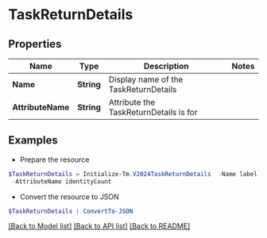 # TaskReturnDetails
## Properties

Name | Type | Description | Notes
------------ | ------------- | ------------- | -------------
**Name** | **String** | Display name of the TaskReturnDetails | 
**AttributeName** | **String** | Attribute the TaskReturnDetails is for | 

## Examples

- Prepare the resource
```powershell
$TaskReturnDetails = Initialize-Tm.V2024TaskReturnDetails  -Name label `
 -AttributeName identityCount
```

- Convert the resource to JSON
```powershell
$TaskReturnDetails | ConvertTo-JSON
```

[[Back to Model list]](../README.md#documentation-for-models) [[Back to API list]](../README.md#documentation-for-api-endpoints) [[Back to README]](../README.md)

